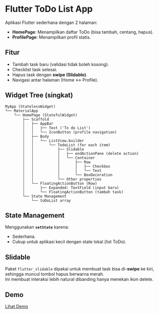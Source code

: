 # Flutter ToDo List App

Aplikasi Flutter sederhana dengan 2 halaman:
- **HomePage**: Menampilkan daftar ToDo (bisa tambah, centang, hapus).
- **ProfilePage**: Menampilkan profil statis.

## Fitur
- Tambah task baru (validasi tidak boleh kosong).
- Checklist task selesai.
- Hapus task dengan **swipe (Slidable)**.
- Navigasi antar halaman (Home ↔ Profile).

## Widget Tree (singkat)
```
MyApp (StatelessWidget)
└── MaterialApp
    └── HomePage (StatefulWidget)
        ├── Scaffold
        │   ├── AppBar
        │   │   ├── Text ('To do List')
        │   │   └── IconButton (profile navigation)
        │   ├── Body
        │   │   └── ListView.builder
        │   │       └── TodoList (for each item)
        │   │           ├── Slidable
        │   │           │   ├── endActionPane (delete action)
        │   │           │   └── Container
        │   │           │       ├── Row
        │   │           │       │   ├── Checkbox
        │   │           │       │   └── Text
        │   │           │       └── BoxDecoration
        │   │           └── Other properties
        │   └── FloatingActionButton (Row)
        │       ├── Expanded: TextField (input baru)
        │       └── FloatingActionButton (tambah task)
        └── State Management
            └── toDoList array
```
## State Management
Menggunakan **`setState`** karena:
- Sederhana.
- Cukup untuk aplikasi kecil dengan state lokal (list ToDo).

## Slidable
Paket `flutter_slidable` dipakai untuk membuat task bisa di-**swipe** ke kiri,
sehingga muncul tombol hapus berwarna merah.  
Ini membuat interaksi lebih natural dibanding hanya menekan ikon delete.

## Demo
[Lihat Demo](screenshots/demo.mp4)

